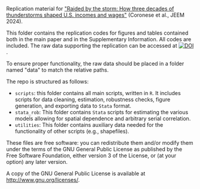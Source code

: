 Replication material for ["Raided by the storm: How three decades of thunderstorms shaped U.S. incomes and wages"](https://doi.org/10.1016/j.jeem.2024.103074) (Coronese et al., JEEM 2024).

This folder contains the replication codes for figures and tables contained both in the main paper and in the Supplementary Information. All codes are included. The raw data supporting the replication can be accessed at [![DOI](https://zenodo.org/badge/DOI/10.5281/zenodo.14254071.svg)](https://doi.org/10.5281/zenodo.14254071).

To ensure proper functionality, the raw data should be placed in a folder named "data" to match the relative paths.

The repo is structured as follows:

- `scripts`: this folder contains all main scripts, written in `R`. It includes scripts for data cleaning, estimation, robustness checks, figure generation, and exporting data to `Stata` format.
- `stata_rob`: This folder contains `Stata` scripts for estimating the various models allowing for spatial dependence and arbitrary serial correlation.
- `utilities`: This folder contains auxiliary data needed for the functionality of other scripts (e.g., shapefiles).

These files are free software: you can redistribute them and/or modify them under the terms of the GNU General Public License as published by the Free Software Foundation, either version 3 of the License, or (at your option) any later version.

A copy of the GNU General Public License is available at http://www.gnu.org/licenses/.
